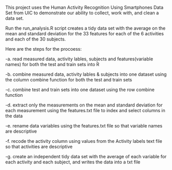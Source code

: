 This project uses the Human Activity Recognition Using Smartphones Data Set from UIC to demonstrate our ability to collect, work with, and clean a data set.

Run the run_analysis.R script creates a tidy data set with the average on the mean and standard deviation for the 33 features for each of the 6 activities and each of the 30 subjects.

Here are the steps for the procoess:

  -a. read measured data, activity lables, subjects and features(variable names) for both the test and train sets into R
  
  -b. combine measured data, activity lables & subjects into one dataset using the column combine function for both the test and train sets
  
  -c. combine test and train sets into one dataset using the row combine function
  
  -d. extract only the measurements on the mean and standard deviation for each measurement using the features.txt file to index and select columns in the data
  
  -e. rename data variables using the features.txt file so that variable names are descriptive
  
  -f. recode the activity column using values from the Activity labels text file so that activities are descriptive
  
  -g. create an independent tidy data set with the average of each variable for each activity and each subject, and writes the data into a txt file
